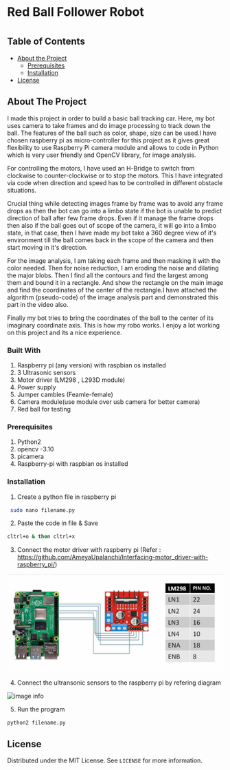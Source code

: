 <!--
*** Thanks for checking out this README Template. If you have a suggestion that would
*** make this better, please fork the repo and create a pull request or simply open
*** an issue with the tag "enhancement".
*** Thanks again! Now go create something AMAZING! :D
-->

<h1>Red Ball Follower Robot<h1>


<!-- TABLE OF CONTENTS -->
## Table of Contents

* [About the Project](#about-the-project)
    * [Prerequisites](#prerequisites)
  * [Installation](#installation)
* [License](#license)




<!-- ABOUT THE PROJECT -->
## About The Project


I made this project in order to build a basic ball tracking car. Here, my bot uses camera to take frames and do image processing to track down the ball. The features of the ball such as color, shape, size can be used.I have chosen raspberry pi as micro-controller for this project as it gives great flexibility to use Raspberry Pi camera module and allows to code in Python which is very user friendly and OpenCV library, for image analysis.

For controlling the motors, I have used an H-Bridge to switch from clockwise to counter-clockwise or to stop the motors. This I have integrated via code when direction and speed has to be controlled in different obstacle situations.

Crucial thing while detecting images frame by frame was to avoid any frame drops as then the bot can go into a limbo state if the bot is unable to predict direction of ball after few frame drops. Even if it manage the frame drops then also if the ball goes out of scope of the camera, it will go into a limbo state, in that case, then I have made my bot take a 360 degree view of it's environment till the ball comes back in the scope of the camera and then start moving in it's direction.

For the image analysis, I am taking each frame and then masking it with the color needed. Then for noise reduction, I am eroding the noise and dilating the major blobs. Then I find all the contours and find the largest among them and bound it in a rectangle. And show the rectangle on the main image and find the coordinates of the center of the rectangle.I have attached the algorithm (pseudo-code) of the image analysis part and demonstrated this part in the video also. 

Finally my bot tries to bring the coordinates of the ball to the center of its imaginary coordinate axis. This is how my robo works. I enjoy a lot working on this project and its a nice experience.

### Built With
1. Raspberry pi (any version) with raspbian os installed
2. 3 Ultrasonic sensors 
3. Motor driver (LM298 , L293D module)
4. Power supply
5. Jumper cambles (Feamle-female)
6. Camera module(use module over usb camera for better camera)
7. Red ball for testing 

### Prerequisites


1. Python2
2. opencv -3.10
3. picamera
4. Raspberry-pi with raspbian os installed


### Installation

1. Create a python file in raspberry pi
```sh
 sudo nano filename.py
 ```
2. Paste the code in file & Save 
```sh
cltrl+o & then cltrl+x
```
3. Connect the motor driver with raspberry pi (Refer : https://github.com/AmeyaUpalanchi/Interfacing-motor_driver-with-raspberry_pi/)

![image info](./motor_driver_connections.jpg)


4. Connect the ultransonic sensors to the raspberry pi by refering diagram

![image info](./)


5. Run the program 
```sh
python2 filename.py
```

<!-- LICENSE -->
## License

Distributed under the MIT License. See `LICENSE` for more information.


